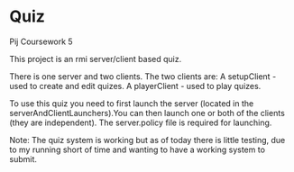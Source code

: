 # Quiz

Pij Coursework 5

This project is an rmi server/client based quiz.

There is one server and two clients.
The two clients are:
A setupClient - used to create and edit quizes.
A playerClient - used to play quizes.

To use this quiz you need to first launch the server 
(located in the serverAndClientLaunchers).You can 
then launch one or both of the clients (they are 
independent). The server.policy file is required
for launching.

Note: The quiz system is working but as of today 
there is little testing, due to my running short of
time and wanting to have a working system to submit.
